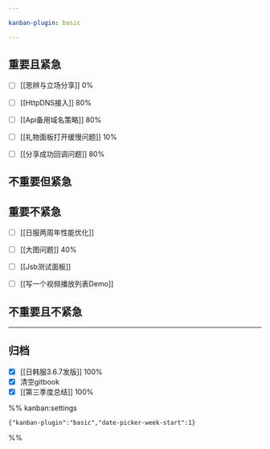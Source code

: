 ```yaml
---

kanban-plugin: basic

---
```


## 重要且紧急

- [ ] [[思辨与立场分享]] 0%
- [ ] [[HttpDNS接入]] 80%
- [ ] [[Api备用域名策略]] 80%
- [ ] [[礼物面板打开缓慢问题]] 10%
- [ ] [[分享成功回调问题]] 80%


## 不重要但紧急



## 重要不紧急

- [ ] [[日服两周年性能优化]]
- [ ] [[大图问题]] 40%
- [ ] [[Jsb测试面板]]
- [ ] [[写一个视频播放列表Demo]]


## 不重要且不紧急



***

## 归档

- [x] [[日韩服3.6.7发版]] 100%
- [x] 清空gitbook
- [x] [[第三季度总结]] 100%

%% kanban:settings
```
{"kanban-plugin":"basic","date-picker-week-start":1}
```
%%